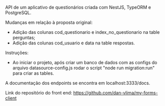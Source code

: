 API de um aplicativo de questionários criada com NestJS, TypeORM e PostgreSQL.

Mudanças em relação à proposta original:

- Adição das colunas cod_questionario e index_no_questionario na table perguntas;
- Adição das colunas cod_usuario e data na table respostas.

Instruções:

- Ao iniciar o projeto, após criar um banco de dados com as configs do arquivo datasource-config.js rodar o script "node run migration:run" para criar as tables.

A documentação dos endpoints se encontra em localhost:3333/docs.

Link do repositório do front end:
https://github.com/dan-vlima/my-forms-client
